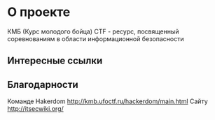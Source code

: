 # О проекте

КМБ (Курс молодого бойца) CTF - ресурс, посвященный соревнованиям в области информационной безопасности

## Интересные ссылки

## Благодарности
Команде Hakerdom http://kmb.ufoctf.ru/hackerdom/main.html
Сайту http://itsecwiki.org/